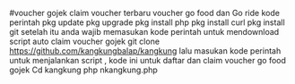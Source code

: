#voucher gojek claim voucher terbaru
voucher go food dan Go ride
kode perintah pkg update
pkg upgrade
pkg install php
pkg install curl
pkg install git
setelah itu anda wajib memasukan kode perintah untuk mendownload script auto claim voucher gojek git clone https://github.com/kangkungbalap/kangkung
lalu masukan kode perintah untuk menjalankan script , kode ini untuk daftar dan claim voucher go food gojek
Cd kangkung
php nkangkung.php

